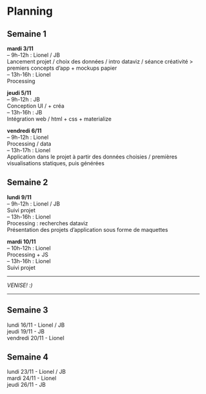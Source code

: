 # Planning

## Semaine 1
**mardi 3/11**  
– 9h-12h : Lionel / JB  
Lancement projet / choix des données / intro dataviz /  séance créativité > premiers concepts d’app + mockups papier  
– 13h-16h : Lionel  
Processing

**jeudi 5/11**  
– 9h-12h : JB  
Conception UI / + créa  
– 13h-16h : JB  
Intégration web / html + css + materialize  

**vendredi 6/11**  
– 9h-12h : Lionel  
Processing / data  
– 13h-17h : Lionel  
Application dans le projet à partir des données choisies / premières visualisations statiques, puis générées  

## Semaine 2 
**lundi 9/11**  
– 9h-12h : Lionel / JB  
Suivi projet  
– 13h-16h : Lionel  
Processing : recherches dataviz  
Présentation des projets d’application sous forme de maquettes  

**mardi 10/11**  
– 10h-12h : Lionel  
Processing + JS  
– 13h-16h : Lionel  
Suivi projet  

********
*VENISE! :)*
********

## Semaine 3
lundi 16/11 - Lionel / JB  
jeudi 19/11 - JB  
vendredi 20/11 - Lionel  

## Semaine 4
lundi 23/11 - Lionel / JB  
mardi 24/11 - Lionel  
jeudi 26/11 - JB
